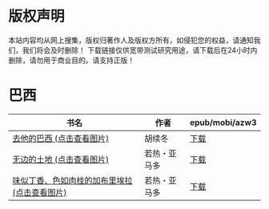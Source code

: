 # 版权声明

本站内容均从网上搜集，版权归著作人及版权方所有，如侵犯您的权益，请通知我们，我们将会及时删除！ 下载链接仅供宽带测试研究用途，请下载后在24小时内删除，请勿用于商业目的。请支持正版！

# 巴西

| 书名 | 作者 | epub/mobi/azw3 |
| --- | --- | --- |
| [去他的巴西 (点击查看图片)](https://www.dushupai.com/attachment/2024/06/09/ffeb567894b64096.jpg) | 胡续冬 | [下载](https://url89.ctfile.com/f/31084289-1356982432-70b440?p=8866) |
| [无边的土地 (点击查看图片)](https://www.dushupai.com/attachment/2024/06/04/0f542450b376c507.jpg) | 若热・亚马多 | [下载](https://url89.ctfile.com/f/31084289-1357022407-bb2b7c?p=8866) |
| [味似丁香、色如肉桂的加布里埃拉 (点击查看图片)](https://www.dushupai.com/attachment/2024/06/03/c9b5397283769088.jpg) | 若热・亚马多 | [下载](https://url89.ctfile.com/f/31084289-1357016035-85d4b9?p=8866) |
